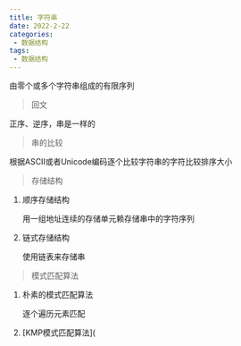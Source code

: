 ```yaml
---
title: 字符串
date: 2022-2-22
categories:
 - 数据结构
tags:
 - 数据结构
---
```


由零个或多个字符串组成的有限序列

>   回文

正序、逆序，串是一样的

>   串的比较

根据ASCII或者Unicode编码逐个比较字符串的字符比较排序大小

>   存储结构

1. 顺序存储结构

    用一组地址连续的存储单元赖存储串中的字符序列

2. 链式存储结构

    使用链表来存储串

>   模式匹配算法

1. 朴素的模式匹配算法

    逐个遍历元素匹配

2. [KMP模式匹配算法](
